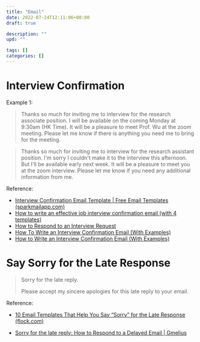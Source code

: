 ```yaml
---
title: "Email"
date: 2022-07-24T12:11:06+08:00
draft: true

description: ""
upd: ""

tags: []
categories: []
---
```


<!--more-->

# Interview Confirmation

Example 1:

>Thanks so much for inviting me to interview for the research associate position. I will be available on the coming Monday at 9:30am (HK Time). It will be a pleasure to meet Prof. Wu at the zoom meeting. Please let me know if there is anything you need me to bring for the meeting.

>Thanks so much for inviting me to interview for the research assistant position.
>I'm sorry I couldn't make it to the interview this afternoon. But I'll be available early next week. 
>It will be a pleasure to meet you at the zoom interview.
>Please let me know if you need any additional information from me.

Reference:
- [Interview Confirmation Email Template | Free Email Templates (sparkmailapp.com)](https://sparkmailapp.com/interview-confirmation-email-template)
- [How to write an effective job interview confirmation email (with 4 templates)](https://calendly.com/blog/interview-confirmation-examples)
- [How to Respond to an Interview Request](https://sparkmailapp.com/interview-confirmation-email-template)
- [How To Write an Interview Confirmation Email (With Examples)](https://in.indeed.com/career-advice/career-development/interview-confirmation-email)
- [How to Write an Interview Confirmation Email (With Examples)](https://flexmyfinances.com/interview-confirmation-email/)

# Say Sorry for the Late Response

> Sorry for the late reply.
> 
> Please accept my sincere apologies for this late reply to your email.

Reference:

- [10 Email Templates That Help You Say “Sorry” for the Late Response (flock.com)](https://blog.flock.com/10-email-templates-that-help-you-say-sorry-for-the-late-response)

- [Sorry for the late reply: How to Respond to a Delayed Email | Gmelius](https://gmelius.com/blog/how-to-respond-to-a-late-email)